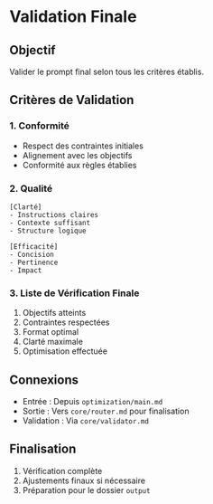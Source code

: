 # Validation Finale

## Objectif
Valider le prompt final selon tous les critères établis.

## Critères de Validation

### 1. Conformité
- Respect des contraintes initiales
- Alignement avec les objectifs
- Conformité aux règles établies

### 2. Qualité
```validation
[Clarté]
- Instructions claires
- Contexte suffisant
- Structure logique

[Efficacité]
- Concision
- Pertinence
- Impact
```

### 3. Liste de Vérification Finale
1. Objectifs atteints
2. Contraintes respectées
3. Format optimal
4. Clarté maximale
5. Optimisation effectuée

## Connexions
- Entrée : Depuis `optimization/main.md`
- Sortie : Vers `core/router.md` pour finalisation
- Validation : Via `core/validator.md`

## Finalisation
1. Vérification complète
2. Ajustements finaux si nécessaire
3. Préparation pour le dossier `output`

